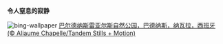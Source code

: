 
**令人窒息的寂静**

![bing-wallpaper](https://www.bing.com/th?id=OHR.BardenasBiosphere_ZH-CN6198033700_1920x1080.jpg)
[巴尔德纳斯雷亚尔斯自然公园，巴德纳斯，纳瓦拉，西班牙 (© Aliaume Chapelle/Tandem Stills + Motion)](https://www.bing.com/search?q=%E8%A5%BF%E7%8F%AD%E7%89%99%E5%B7%B4%E5%BE%B7%E7%BA%B3%E6%96%AF&amp;form=hpcapt&amp;mkt=zh-cn)
  